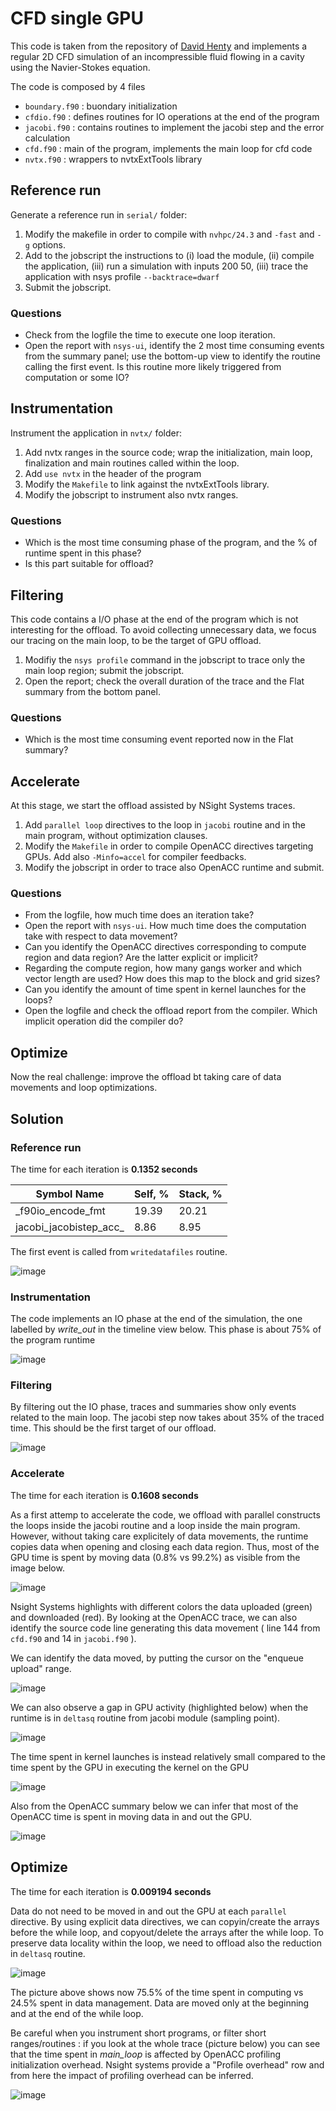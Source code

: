 
CFD single GPU
=============

This code is taken from the repository of [David Henty](https://github.com/davidhenty/cfd/tree/master) and implements a regular 2D CFD simulation of an incompressible fluid flowing in a cavity using the Navier-Stokes equation.

The code is composed by 4 files

- `boundary.f90` : buondary initialization
- `cfdio.f90` : defines routines for IO operations at the end of the program
- `jacobi.f90` : contains routines to implement the jacobi step and the error calculation
- `cfd.f90` : main of the program, implements the main loop for cfd code 
- `nvtx.f90` : wrappers to nvtxExtTools library

Reference run
---------------

Generate a reference run in `serial/` folder:

1. Modify the makefile in order to compile with `nvhpc/24.3` and `-fast` and `-g` options.
2. Add to the jobscript the instructions to (i) load the module, (ii) compile the application, (iii) run a simulation with inputs 200 50, (iii) trace the application with nsys profile `--backtrace=dwarf`
3. Submit the jobscript.

### Questions

- Check from the logfile the time to execute one loop iteration.
- Open the report with `nsys-ui`, identify the 2 most time consuming events from the summary panel; use the bottom-up view to identify the routine calling the first event. Is this routine more likely triggered from computation or some IO?

Instrumentation
---------------

Instrument the application in `nvtx/` folder:

1. Add nvtx ranges in the source code; wrap the initialization, main loop, finalization and main routines called within the loop.
2. Add `use nvtx` in the header of the program
3. Modify the `Makefile` to link against the nvtxExtTools library.
4. Modify the jobscript to instrument also nvtx ranges.

### Questions

- Which is the most time consuming phase of the program, and the % of runtime spent in this phase?
- Is this part suitable for offload?

Filtering
---------
This code contains a I/O phase at the end of the program which is not interesting for the offload. To avoid collecting unnecessary data, we focus our tracing on the main loop, to be the target of GPU offload.

1. Modifiy the `nsys profile` command in the jobscript to trace only the main loop region; submit the jobscript.
2. Open the report; check the overall duration of the trace and the Flat summary from the bottom panel.

### Questions

- Which is the most time consuming event reported now in the Flat summary?

Accelerate
----------

At this stage, we start the offload assisted by NSight Systems traces. 

1. Add `parallel loop` directives to the loop in `jacobi` routine and in the main program, without optimization clauses. 
2. Modify the `Makefile` in order to compile OpenACC directives targeting GPUs. Add also `-Minfo=accel` for compiler feedbacks.
3. Modify the jobscript in order to trace also OpenACC runtime and submit.

### Questions

- From the logfile, how much time does an iteration take?
- Open the report with `nsys-ui`. How much time does the computation take with respect to data movement?
- Can you identify the OpenACC directives corresponding to compute region and data region? Are the latter explicit or implicit?
- Regarding the compute region, how many gangs worker and which vector length are used? How does this map to the block and grid sizes?
- Can you identify the amount of time spent in kernel launches for the loops?
- Open the logfile and check the offload report from the compiler. Which implicit operation did the compiler do? 

Optimize
--------

Now the real challenge: improve the offload bt taking care of data movements and loop optimizations.

Solution
-------

### Reference run

The time for each iteration is **0.1352 seconds**

|Symbol Name|	Self, %|	Stack, %|	
|------|-------|-------|
| \_f90io\_encode\_fmt	| 19.39	|20.21	|
| jacobi\_jacobistep\_acc\_|	8.86	|8.95|

The first event is called from `writedatafiles` routine.

![image](https://hackmd.io/_uploads/rJABN7rgye.png)

### Instrumentation

The code implements an IO phase at the end of the simulation, the one labelled by *write_out* in the timeline view below. This phase is about 75% of the program runtime 

![image](https://hackmd.io/_uploads/SkVX9vwxke.png)


### Filtering

By filtering out the IO phase, traces and summaries show only events related to the main loop. The jacobi step now takes about 35% of the traced time. This should be the first target of our offload.

![image](https://hackmd.io/_uploads/H1fWg4Hl1x.png)

### Accelerate

The time for each iteration is **0.1608 seconds**

As a first attemp to accelerate the code, we offload with parallel constructs the loops inside the jacobi routine and a loop inside the main program. However, without taking care explicitely of data movements, the runtime copies data when opening and closing each data region. Thus, most of the GPU time is spent by moving data (0.8% vs 99.2%) as visible from the image below.

![image](https://hackmd.io/_uploads/B16REVrx1e.png)

Nsight Systems highlights with different colors the data uploaded (green) and downloaded (red). By looking at the OpenACC trace, we can also identify the source code line generating this data movement ( line 144 from `cfd.f90` and 14 in `jacobi.f90` ).

We can identify the data moved, by putting the cursor on the "enqueue upload" range.

![image](https://hackmd.io/_uploads/rkDx2vPgJl.png)

We can also observe a gap in GPU activity (highlighted below) when the runtime is in `deltasq` routine from jacobi module (sampling point).

![image](https://hackmd.io/_uploads/H1MhowDlJl.png)

The time spent in kernel launches is instead relatively small compared to the time spent by the GPU in executing the kernel on the GPU

![image](https://hackmd.io/_uploads/BkV7HESeyx.png)

Also from the OpenACC summary below we can infer that most of the OpenACC time is spent in moving data in and out the GPU.

![image](https://hackmd.io/_uploads/rym3rErlke.png)

Optimize
--------

The time for each iteration is **0.009194 seconds**

Data do not need to be moved in and out the GPU at each `parallel` directive. By using explicit data directives, we can copyin/create the arrays before the while loop, and copyout/delete the arrays after the while loop. To preserve data locality within the loop, we need to offload also the reduction in `deltasq` routine.


![image](https://hackmd.io/_uploads/HyBUkODl1g.png)


The picture above shows now 75.5% of the time spent in computing vs 24.5% spent in data management. Data are moved only at the beginning and at the end of the while loop.

Be careful when you instrument short programs, or filter short ranges/routines : if you look at the whole trace (picture below) you can see that the time spent in *main\_loop* is affected by OpenACC profiling initialization overhead. Nsight systems provide a "Profile overhead" row and from here the impact of profiling overhead can be inferred.

![image](https://hackmd.io/_uploads/By-XlOPxJx.png)





